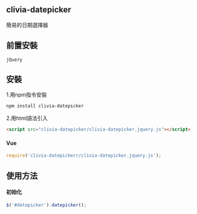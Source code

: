 ## clivia-datepicker
簡易的日期選擇器
## 前置安裝
    jQuery
## 安裝
1.用npm指令安裝
```sh
npm install clivia-datepicker
```
2.用html語法引入
```html
<script src="clivia-datepicker/clivia-datepicker.jquery.js"></script>
```
#### Vue
```javascript
require('clivia-datepickerr/clivia-datepicker.jquery.js');
```
## 使用方法
#### 初始化
``` javascript
$('#datepicker').datepicker();
```
